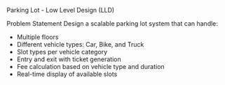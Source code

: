 Parking Lot - Low Level Design (LLD)

Problem Statement
Design a scalable parking lot system that can handle:
- Multiple floors
- Different vehicle types: Car, Bike, and Truck
- Slot types per vehicle category
- Entry and exit with ticket generation
- Fee calculation based on vehicle type and duration
- Real-time display of available slots
